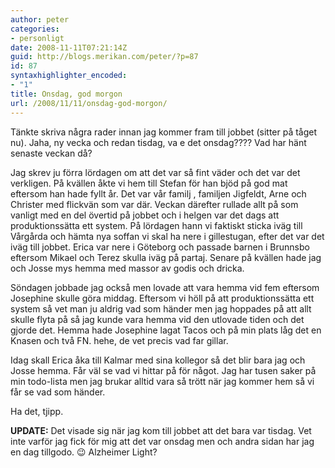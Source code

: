 ```yaml
---
author: peter
categories:
- personligt
date: 2008-11-11T07:21:14Z
guid: http://blogs.merikan.com/peter/?p=87
id: 87
syntaxhighlighter_encoded:
- "1"
title: Onsdag, god morgon
url: /2008/11/11/onsdag-god-morgon/
---
```


Tänkte skriva några rader innan jag kommer fram till jobbet (sitter på tåget nu). Jaha, ny vecka och redan tisdag, va e det onsdag???? Vad har hänt senaste veckan då?

Jag skrev ju förra lördagen om att det var så fint väder och det var det verkligen. På kvällen åkte vi hem till Stefan för han bjöd på god mat eftersom han hade fyllt år. Det var vår familj , familjen Jigfeldt, Arne och Christer med flickvän som var där. Veckan därefter rullade allt på som vanligt med en del övertid på jobbet och i helgen var det dags att produktionssätta ett system. På lördagen hann vi faktiskt sticka iväg till Vårgårda och hämta nya soffan vi skal ha nere i gillestugan, efter det var det iväg till jobbet. Erica var nere i Göteborg och passade barnen i Brunnsbo eftersom Mikael och Terez skulla iväg på partaj. Senare på kvällen hade jag och Josse mys hemma med massor av godis och dricka.

Söndagen jobbade jag också men lovade att vara hemma vid fem eftersom Josephine skulle göra middag. Eftersom vi höll på att produktionssätta ett system så vet man ju aldrig vad som händer men jag hoppades på att allt skulle flyta på så jag kunde vara hemma vid den utlovade tiden och det gjorde det. Hemma hade Josephine lagat Tacos och på min plats låg det en Knasen och två FN. hehe, de vet precis vad far gillar.

Idag skall Erica åka till Kalmar med sina kollegor så det blir bara jag och Josse hemma. Får väl se vad vi hittar på för något. Jag har tusen saker på min todo-lista men jag brukar alltid vara så trött när jag kommer hem så vi får se vad som händer.

Ha det, tjipp.

**UPDATE:** Det visade sig när jag kom till jobbet att det bara var tisdag. Vet inte varför jag fick för mig att det var onsdag men och andra sidan har jag en dag tillgodo. 😉 Alzheimer Light?
